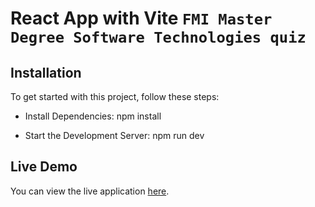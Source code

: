 # React App with Vite `FMI Master Degree Software Technologies quiz`

## Installation

To get started with this project, follow these steps:

- Install Dependencies: npm install

- Start the Development Server: npm run dev


## Live Demo

You can view the live application [here](https://fmi-master-quizes.vercel.app/).
